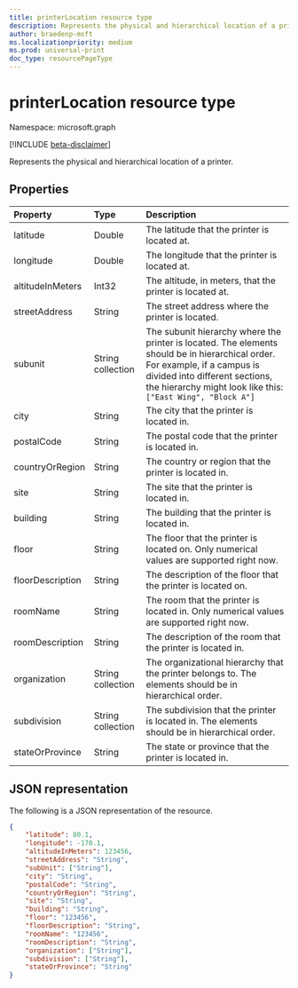 ```yaml
---
title: printerLocation resource type
description: Represents the physical and hierarchical location of a printer.
author: braedenp-msft
ms.localizationpriority: medium
ms.prod: universal-print
doc_type: resourcePageType
---
```


# printerLocation resource type

Namespace: microsoft.graph

[!INCLUDE [beta-disclaimer](../../includes/beta-disclaimer.md)]

Represents the physical and hierarchical location of a printer.

## Properties
| Property     | Type        | Description |
|:-------------|:------------|:------------|
|latitude|Double|The latitude that the printer is located at.|
|longitude|Double|The longitude that the printer is located at.|
|altitudeInMeters|Int32|The altitude, in meters, that the printer is located at.|
|streetAddress|String|The street address where the printer is located.|
|subunit|String collection|The subunit hierarchy where the printer is located. The elements should be in hierarchical order. For example, if a campus is divided into different sections, the hierarchy might look like this: `["East Wing", "Block A"]`|
|city|String|The city that the printer is located in.|
|postalCode|String|The postal code that the printer is located in.|
|countryOrRegion|String|The country or region that the printer is located in.|
|site|String|The site that the printer is located in.|
|building|String|The building that the printer is located in.|
|floor|String|The floor that the printer is located on. Only numerical values are supported right now.|
|floorDescription|String|The description of the floor that the printer is located on.|
|roomName|String|The room that the printer is located in. Only numerical values are supported right now.|
|roomDescription|String|The description of the room that the printer is located in.|
|organization|String collection|The organizational hierarchy that the printer belongs to. The elements should be in hierarchical order.|
|subdivision|String collection|The subdivision that the printer is located in. The elements should be in hierarchical order.|
|stateOrProvince|String|The state or province that the printer is located in.|

## JSON representation

The following is a JSON representation of the resource.

<!-- {
  "blockType": "resource",
  "optionalProperties": [

  ],
  "@odata.type": "microsoft.graph.printerLocation"
}-->

```json
{
    "latitude": 80.1,
    "longitude": -170.1,
    "altitudeInMeters": 123456,
    "streetAddress": "String",
    "subUnit": ["String"],
    "city": "String",
    "postalCode": "String",
    "countryOrRegion": "String",
    "site": "String",
    "building": "String",
    "floor": "123456",
    "floorDescription": "String",
    "roomName": "123456",
    "roomDescription": "String",
    "organization": ["String"],
    "subdivision": ["String"],
    "stateOrProvince": "String"
}
```

<!-- uuid: 8fcb5dbc-d5aa-4681-8e31-b001d5168d79
2015-10-25 14:57:30 UTC -->
<!-- {
  "type": "#page.annotation",
  "description": "printerLocation resource",
  "keywords": "",
  "section": "documentation",
  "tocPath": ""
}-->

